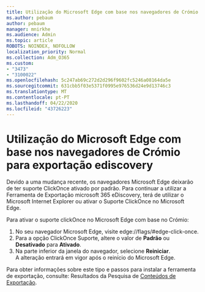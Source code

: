 ```yaml
---
title: Utilização do Microsoft Edge com base nos navegadores de Crómio para exportação ediscovery
ms.author: pebaum
author: pebaum
manager: mnirkhe
ms.audience: Admin
ms.topic: article
ROBOTS: NOINDEX, NOFOLLOW
localization_priority: Normal
ms.collection: Adm_O365
ms.custom:
- "3473"
- "3100022"
ms.openlocfilehash: 5c247ab69c272d2d296f9602fc5246a08164da5e
ms.sourcegitcommit: 631cbb5f03e5371f0995e976536d24e9d13746c3
ms.translationtype: MT
ms.contentlocale: pt-PT
ms.lasthandoff: 04/22/2020
ms.locfileid: "43726223"
---
```

# <a name="using-microsoft-edge-based-on-chromium-browsers-for-ediscovery-export"></a>Utilização do Microsoft Edge com base nos navegadores de Crómio para exportação ediscovery

Devido a uma mudança recente, os navegadores Microsoft Edge deixarão de ter suporte ClickOnce ativado por padrão. Para continuar a utilizar a Ferramenta de Exportação microsoft 365 eDiscovery, terá de utilizar o Microsoft Internet Explorer ou ativar o Suporte ClickOnce no Microsoft Edge. 

Para ativar o suporte clickOnce no Microsoft Edge com base no Crómio: 
1. No seu navegador Microsoft Edge, visite edge://flags/#edge-click-once.
2. Para a opção ClickOnce Suporte, altere o valor de **Padrão** ou **Desativado** para **Ativado**. 
3. Na parte inferior da janela do navegador, selecione **Reiniciar**. <br>
 A alteração entrará em vigor após o reinício do Microsoft Edge. 

Para obter informações sobre este tipo e passos para instalar a ferramenta de exportação, consulte: Resultados da Pesquisa de [Conteúdos de Exportação](https://docs.microsoft.com/microsoft-365/compliance/export-search-results).